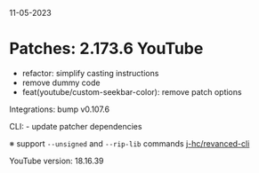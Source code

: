 11-05-2023

Patches: 2.173.6
 YouTube
==
- refactor: simplify casting instructions
- remove dummy code
- feat(youtube/custom-seekbar-color): remove patch options
 
Integrations:  bump v0.107.6
 
CLI:  - update patcher dependencies

※ support `--unsigned` and `--rip-lib` commands [j-hc/revanced-cli](https://github.com/j-hc/revanced-cli)

YouTube version: 18.16.39
